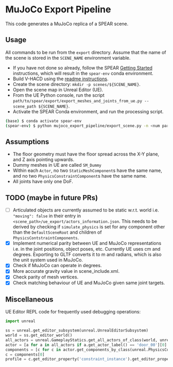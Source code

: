 # MuJoCo Export Pipeline
This code generates a MuJoCo replica of a SPEAR scene.

## Usage
All commands to be run from the `export` directory. Assume that the name of the scene is stored in the `SCENE_NAME`
environment variable.
- If you have not done so already, follow the SPEAR [Getting Started](../docs/getting_started.md) instructions, which
will result in the `spear-env` conda environment.
- Build V-HACD using the [readme instructions](v-hacd/README.md).
- Create the scene directory: `mkdir -p scenes/${SCENE_NAME}`.
- Open the scene map in Unreal Editor (UE).
- From the UE Python console, run the script `path/to/spear/export/export_meshes_and_joints_from_ue.py --scene_path ${SCENE_NAME}`.
- Activate the SPEAR Conda environment, and run the processing script.
```bash
(base) $ conda activate spear-env
(spear-env) $ python mujoco_export_pipeline/export_scene.py -n <num parallel workers> --scene_path ${SCENE_NAME}
```

## Assumptions
- The floor geometry must have the floor spread across the X-Y plane, and Z axis pointing upwards.
- Dummy meshes in UE are called `SM_Dummy`
- Within each `Actor`, no two `StaticMeshComponent`s have the same name, and no two `PhysicsConstraintComponent`s have
the same name.
- All joints have only one DoF.

## TODO (maybe in future PRs)
- [ ] Articulated objects are currently assumed to be static w.r.t. world i.e. `"moving": false` in their entry in
`<scene_path>/ue_export/actors_information.json`. This needs to be derived by checking if `simulate_physics` is set for
any component other than the `DefaultSceneRoot` and children of `PhysicsContstraintComponents`.
- [x] Implement numerical parity between UE and MuJoCo representations i.e. in the joint positions, object poses, etc.
Currently UE uses cm and degrees. Exporting to GLTF converts it to m and radians, which is also the unit system used in
MuJoCo. 
- [x] Check if MuJoCo can operate in degrees.
- [x] More accurate gravity value in scene_include.xml.
- [x] Check parity of mesh vertices.
- [x] Check matching behaviour of UE and MuJoCo given same joint targets.

## Miscellaneous
UE Editor REPL code for frequently used debugging operations:

```python
import unreal

ss = unreal.get_editor_subsystem(unreal.UnrealEditorSubsystem)
world = ss.get_editor_world()
all_actors = unreal.GameplayStatics.get_all_actors_of_class(world, unreal.Actor)
actor = [a for a in all_actors if a.get_actor_label() == 'door_00'][0]
components = [c for c in actor.get_components_by_class(unreal.PhysicsConstraintComponent)]
c = components[0]
profile = c.get_editor_property('constraint_instance').get_editor_property('profile_instance')
```
